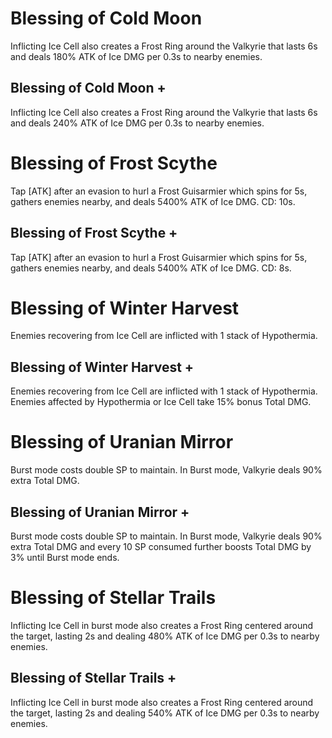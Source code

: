 # Blessing of Cold Moon

Inflicting Ice Cell also creates a Frost Ring around the Valkyrie that lasts 6s and deals 180% ATK of Ice DMG per 0.3s to nearby enemies.

## Blessing of Cold Moon +

Inflicting Ice Cell also creates a Frost Ring around the Valkyrie that lasts 6s and deals 240% ATK of Ice DMG per 0.3s to nearby enemies.

# Blessing of Frost Scythe

Tap [ATK] after an evasion to hurl a Frost Guisarmier which spins for 5s, gathers enemies nearby, and deals 5400% ATK of Ice DMG. CD: 10s.

## Blessing of Frost Scythe +

Tap [ATK] after an evasion to hurl a Frost Guisarmier which spins for 5s, gathers enemies nearby, and deals 5400% ATK of Ice DMG. CD: 8s.

# Blessing of Winter Harvest

Enemies recovering from Ice Cell are inflicted with 1 stack of Hypothermia.

## Blessing of Winter Harvest +

Enemies recovering from Ice Cell are inflicted with 1 stack of Hypothermia. Enemies affected by Hypothermia or Ice Cell take 15% bonus Total DMG.

# Blessing of Uranian Mirror

Burst mode costs double SP to maintain. In Burst mode, Valkyrie deals 90% extra Total DMG.

## Blessing of Uranian Mirror +

Burst mode costs double SP to maintain. In Burst mode, Valkyrie deals 90% extra Total DMG and every 10 SP consumed further boosts Total DMG by 3% until Burst mode ends.

# Blessing of Stellar Trails

Inflicting Ice Cell in burst mode also creates a Frost Ring centered around the target, lasting 2s and dealing 480% ATK of Ice DMG per 0.3s to nearby enemies.

## Blessing of Stellar Trails +

Inflicting Ice Cell in burst mode also creates a Frost Ring centered around the target, lasting 2s and dealing 540% ATK of Ice DMG per 0.3s to nearby enemies.
